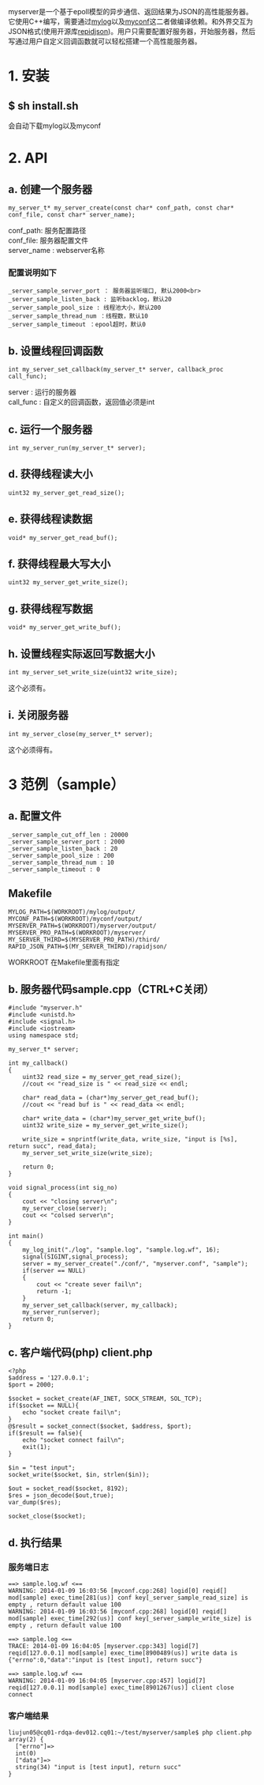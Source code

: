 myserver是一个基于epoll模型的异步通信、返回结果为JSON的高性能服务器。它使用C++编写，需要通过[mylog](http://www.oschina.net/p/mylog)以及[myconf](http://www.oschina.net/p/myconf)这二者做编译依赖。和外界交互为JSON格式(使用开源库[repidjson](http://code.google.com/p/rapidjson/))。用户只需要配置好服务器，开始服务器，然后写通过用户自定义回调函数就可以轻松搭建一个高性能服务器。<br>

# 1. 安装
## $ sh install.sh
会自动下载mylog以及myconf<br>

# 2. API<br>
## a. 创建一个服务器<br>
```
my_server_t* my_server_create(const char* conf_path, const char* conf_file, const char* server_name);
```
conf_path: 服务配置路径<br>
conf_file: 服务器配置文件<br>
server_name : webserver名称<br>

### 配置说明如下
```
_server_sample_server_port ： 服务器监听端口, 默认2000<br>
_server_sample_listen_back : 监听backlog，默认20
_server_sample_pool_size : 线程池大小，默认200
_server_sample_thread_num ：线程数，默认10
_server_sample_timeout ：epool超时，默认0
```

## b. 设置线程回调函数
```
int my_server_set_callback(my_server_t* server, callback_proc call_func);
```
server : 运行的服务器<br>
call_func : 自定义的回调函数，返回值必须是int<br>

## c. 运行一个服务器
```
int my_server_run(my_server_t* server);
```

## d. 获得线程读大小
```
uint32 my_server_get_read_size();
```

## e. 获得线程读数据
```
void* my_server_get_read_buf();
```

## f. 获得线程最大写大小
```
uint32 my_server_get_write_size();
```

## g. 获得线程写数据
```
void* my_server_get_write_buf();
```

## h. 设置线程实际返回写数据大小
```
int my_server_set_write_size(uint32 write_size);
```
这个必须有。<br>

## i. 关闭服务器
```
int my_server_close(my_server_t* server);
```
这个必须得有。<br>

# 3 范例（sample）
## a. 配置文件
```
_server_sample_cut_off_len : 20000
_server_sample_server_port : 2000
_server_sample_listen_back : 20
_server_sample_pool_size : 200
_server_sample_thread_num : 10
_server_sample_timeout : 0
```
## Makefile
```
MYLOG_PATH=$(WORKROOT)/mylog/output/
MYCONF_PATH=$(WORKROOT)/myconf/output/
MYSERVER_PATH=$(WORKROOT)/myserver/output/
MYSERVER_PRO_PATH=$(WORKROOT)/myserver/
MY_SERVER_THIRD=$(MYSERVER_PRO_PATH)/third/
RAPID_JSON_PATH=$(MY_SERVER_THIRD)/rapidjson/
```
WORKROOT 在Makefile里面有指定<br>

## b. 服务器代码sample.cpp（CTRL+C关闭）
```
#include "myserver.h"
#include <unistd.h>
#include <signal.h>
#include <iostream>
using namespace std;

my_server_t* server;

int my_callback()
{
    uint32 read_size = my_server_get_read_size();
    //cout << "read_size is " << read_size << endl;

    char* read_data = (char*)my_server_get_read_buf();
    //cout << "read buf is " << read_data << endl;
   
    char* write_data = (char*)my_server_get_write_buf();
    uint32 write_size = my_server_get_write_size();

    write_size = snprintf(write_data, write_size, "input is [%s], return succ", read_data);
    my_server_set_write_size(write_size);

    return 0;
}

void signal_process(int sig_no)
{
    cout << "closing server\n";
    my_server_close(server);
    cout << "colsed server\n";
}

int main()
{
    my_log_init("./log", "sample.log", "sample.log.wf", 16);
    signal(SIGINT,signal_process);
    server = my_server_create("./conf/", "myserver.conf", "sample");
    if(server == NULL)
    {
        cout << "create sever fail\n";
        return -1;
    }
    my_server_set_callback(server, my_callback);
    my_server_run(server);
    return 0;
}

```
## c. 客户端代码(php) client.php
```
<?php
$address = '127.0.0.1';
$port = 2000;

$socket = socket_create(AF_INET, SOCK_STREAM, SOL_TCP);
if($socket == NULL){
    echo "socket create fail\n";
}
@$result = socket_connect($socket, $address, $port);
if($result == false){
    echo "socket connect fail\n";
    exit(1);
}

$in = "test input";
socket_write($socket, $in, strlen($in));

$out = socket_read($socket, 8192);
$res = json_decode($out,true);
var_dump($res);

socket_close($socket);
```
## d. 执行结果
### 服务端日志
```
==> sample.log.wf <==
WARNING: 2014-01-09 16:03:56 [myconf.cpp:268] logid[0] reqid[] mod[sample] exec_time[281(us)] conf key[_server_sample_read_size] is empty , return default value 100
WARNING: 2014-01-09 16:03:56 [myconf.cpp:268] logid[0] reqid[] mod[sample] exec_time[292(us)] conf key[_server_sample_write_size] is empty , return default value 100

==> sample.log <==
TRACE: 2014-01-09 16:04:05 [myserver.cpp:343] logid[7] reqid[127.0.0.1] mod[sample] exec_time[8900489(us)] write data is {"errno":0,"data":"input is [test input], return succ"}

==> sample.log.wf <==
WARNING: 2014-01-09 16:04:05 [myserver.cpp:457] logid[7] reqid[127.0.0.1] mod[sample] exec_time[8901267(us)] client close connect
```
### 客户端结果
```
liujun05@cq01-rdqa-dev012.cq01:~/test/myserver/sample$ php client.php 
array(2) {
  ["errno"]=>
  int(0)
  ["data"]=>
  string(34) "input is [test input], return succ"
}
```
